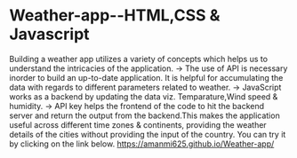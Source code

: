 # Weather-app--HTML,CSS & Javascript
Building a weather app utilizes a variety of concepts which helps us to understand the intricacies of the application.
-> The use of API is necessary inorder to build 
   an up-to-date application. It is helpful for 
   accumulating the data with regards to 
   different parameters related to weather.
-> JavaScript works as a backend by updating
   the data viz. Temparature,Wind speed & 
   humidity.
-> API key helps the frontend of the code 
   to hit the backend server and return the 
   output from the backend.This makes the 
   application useful across different time 
   zones & continents, providing the weather 
   details of the cities without providing 
   the input of the country. 
You can try it by clicking on the link below.
https://amanmi625.github.io/Weather-app/
